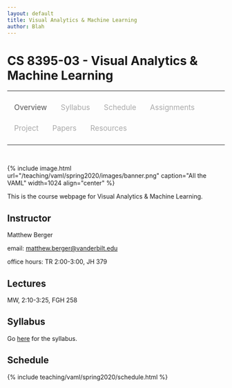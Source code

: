 ```yaml
---
layout: default
title: Visual Analytics & Machine Learning
author: Blah
---
```


<style>
.topnav {
  overflow: hidden;
  background-color: #fdfdfd;
}

.topnav a {
  float: left;
  color: #aaaaaa;
  text-align: center;
  padding: 14px 16px;
  text-decoration: none;
  font-size: 17px;
}

.topnav a:hover {
  color: #555555;
}

.topnav a.active {
  color: #555555;
}
</style>

# CS 8395-03 - Visual Analytics & Machine Learning

---

<div class='topnav'>
  <a class='active' href="/teaching/vaml/spring2020">Overview</a>
  <a href="/teaching/vaml/spring2020/syllabus">Syllabus</a>
  <a href="/teaching/vaml/spring2020/schedule">Schedule</a>
  <a href="/teaching/vaml/spring2020/assignments">Assignments</a>
  <a href="/teaching/vaml/spring2020/project">Project</a>
  <a href="/teaching/vaml/spring2020/papers">Papers</a>
  <a href="/teaching/vaml/spring2020/resources">Resources</a>
</div>

---

<br>

{% include image.html url="/teaching/vaml/spring2020/images/banner.png" caption="All the VAML" width=1024 align="center" %}

This is the course webpage for Visual Analytics & Machine Learning.

## Instructor

Matthew Berger

email: <a href="mailto:matthew.berger@vanderbilt.edu">matthew.berger@vanderbilt.edu</a><br>

office hours: TR 2:00-3:00, JH 379

## Lectures

MW, 2:10-3:25, FGH 258

## Syllabus

Go [here](/teaching/vaml/spring2020/syllabus) for the syllabus.

## Schedule

{% include teaching/vaml/spring2020/schedule.html %}
